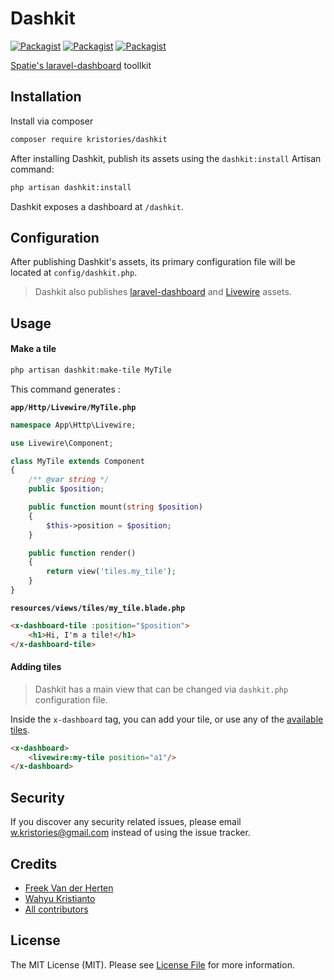 # Dashkit

[![Packagist](https://img.shields.io/packagist/v/kristories/dashkit.svg)](https://packagist.org/packages/kristories/dashkit)
[![Packagist](https://poser.pugx.org/kristories/dashkit/d/total.svg)](https://packagist.org/packages/kristories/dashkit)
[![Packagist](https://img.shields.io/packagist/l/kristories/dashkit.svg)](https://packagist.org/packages/kristories/dashkit)

[Spatie's laravel-dashboard](https://github.com/spatie/laravel-dashboard) toollkit

## Installation

Install via composer
```bash
composer require kristories/dashkit
```

After installing Dashkit, publish its assets using the `dashkit:install` Artisan command:

```bash
php artisan dashkit:install
```

Dashkit exposes a dashboard at `/dashkit`.

## Configuration

After publishing Dashkit's assets, its primary configuration file will be located at `config/dashkit.php`.

> Dashkit also publishes [laravel-dashboard](https://github.com/spatie/laravel-dashboard) and [Livewire](https://github.com/livewire/livewire) assets.

## Usage

#### Make a tile

```bash
php artisan dashkit:make-tile MyTile
```

This command generates :

**`app/Http/Livewire/MyTile.php`**

```php
namespace App\Http\Livewire;

use Livewire\Component;

class MyTile extends Component
{
    /** @var string */
    public $position;

    public function mount(string $position)
    {
        $this->position = $position;
    }

    public function render()
    {
        return view('tiles.my_tile');
    }
}

```

**`resources/views/tiles/my_tile.blade.php`**

```html
<x-dashboard-tile :position="$position">
    <h1>Hi, I'm a tile!</h1>
</x-dashboard-tile>
```

#### Adding tiles

> Dashkit has a main view that can be changed via `dashkit.php` configuration file.

Inside the `x-dashboard` tag, you can add your tile, or use any of the [available tiles](https://docs.spatie.be/laravel-dashboard/v1/adding-tiles/overview).

```html
<x-dashboard>
    <livewire:my-tile position="a1"/>
</x-dashboard>
```

## Security

If you discover any security related issues, please email w.kristories@gmail.com instead of using the issue tracker.

## Credits

- [Freek Van der Herten](https://github.com/freekmurze)
- [Wahyu Kristianto](https://github.com/kristories/dashkit)
- [All contributors](https://github.com/kristories/dashkit/graphs/contributors)

## License

The MIT License (MIT). Please see [License File](LICENSE.md) for more information.
